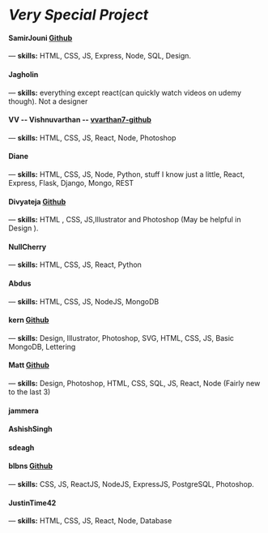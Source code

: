 # *Very Special Project*



#### SamirJouni [Github](https://github.com/SamirJouni)
— **skills:** HTML, CSS, JS, Express, Node, SQL, Design. 


#### Jagholin
— **skills:** everything except react(can quickly watch videos on udemy though). Not a designer


#### VV -- Vishnuvarthan -- [vvarthan7-github](https://github.com/vvarthan7)
— **skills:** HTML, CSS, JS, React, Node, Photoshop


#### Diane
— **skills:** HTML, CSS, JS, Node, Python, stuff I know just a little, React, Express, Flask, Django, Mongo, REST


#### Divyateja [Github](https://github.com/Divyateja04)
— **skills:** HTML , CSS, JS,Illustrator and Photoshop (May be helpful in Design ).


#### NullCherry
— **skills:** HTML, CSS, JS, React, Python


#### Abdus
— **skills:** HTML, CSS, JS, NodeJS, MongoDB


#### kern [Github](https://github.com/Pavelisp)
— **skills:** Design, Illustrator, Photoshop, SVG, HTML, CSS, JS, Basic MongoDB, Lettering

#### Matt [Github](https://github.com/MattCSmith)
—  **skills:** Design, Photoshop, HTML, CSS, SQL, JS, React, Node (Fairly new to the last 3)

#### jammera

#### AshishSingh

#### sdeagh

#### blbns [Github](https://github.com/balabis)
— **skills:** CSS, JS, ReactJS, NodeJS, ExpressJS, PostgreSQL, Photoshop.

#### JustinTime42 
— **skills:** HTML, CSS, JS, React, Node, Database




